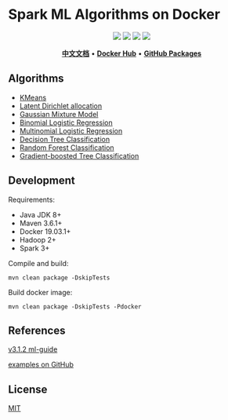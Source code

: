 # Spark ML Algorithms on Docker

<p align="center">
    <a href="https://github.com/shink/spark-ml-algorithm-docker/workflows"><img src="https://github.com/shink/spark-ml-algorithm-docker/workflows/Release/badge.svg" /></a>
    <a href="LICENSE"><img src="https://img.shields.io/github/license/shink/spark-ml-algorithm-docker.svg" /></a>
    <img src="https://img.shields.io/github/repo-size/shink/spark-ml-algorithm-docker.svg" />
    <img src="https://img.shields.io/badge/language-scala-C22D40.svg" />
</p>

<p align="center">
    <a href="docs/README_zh.md"><b>中文文档</b></a> •
    <a href="https://hub.docker.com/u/tsund"><b>Docker Hub</b></a> •
    <a href="https://github.com/shink?tab=packages"><b>GitHub Packages</b></a>
</p>

## Algorithms

- [KMeans](kmeans)
- [Latent Dirichlet allocation](lda)
- [Gaussian Mixture Model](gmm)
- [Binomial Logistic Regression](binomial-logistic-regression)
- [Multinomial Logistic Regression](multinomial-logistic-regression)
- [Decision Tree Classification](decision-tree-classification)
- [Random Forest Classification](random-forest-classification)
- [Gradient-boosted Tree Classification](gradient-boosted-tree-classification)

## Development

Requirements:

- Java JDK 8+
- Maven 3.6.1+
- Docker 19.03.1+
- Hadoop 2+
- Spark 3+

Compile and build:

```shell
mvn clean package -DskipTests
```

Build docker image:

```shell
mvn clean package -DskipTests -Pdocker
```

## References

[v3.1.2 ml-guide](https://spark.apache.org/docs/3.1.2/ml-guide.html)

[examples on GitHub](https://github.com/apache/spark/tree/master/examples/src/main/scala/org/apache/spark/examples/ml)

## License

[MIT](LICENSE)
